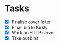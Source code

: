 # Tasks
- [x] Finalise cover letter
- [x] Email bio to Kirsty
- [x] Work on HTTP server
- [x] Take out bins
